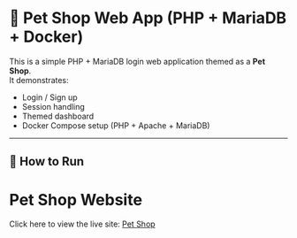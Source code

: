 # 🐾 Pet Shop Web App (PHP + MariaDB + Docker)

This is a simple PHP + MariaDB login web application themed as a **Pet Shop**.  
It demonstrates:
- Login / Sign up
- Session handling
- Themed dashboard
- Docker Compose setup (PHP + Apache + MariaDB)

---

## 🚀 How to Run

# Pet Shop Website

Click here to view the live site: [Pet Shop](https://izaacsmindest.github.io/petshop/)

